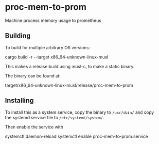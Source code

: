 # proc-mem-to-prom
Machine process memory usage to prometheus

## Building

To build for multiple arbitrary OS versions:

  cargo build -r --target x86_64-unknown-linux-musl

This makes a release build using musl-c, to make a static binary.

The binary can be found at:

  target/x86_64-unknown-linux-musl/release/proc-mem-to-prom

## Installing

To install this as a system service, copy the binary to `/usr/sbin/`
and copy the systemd service file to `/etc/systemd/system/`.

Then enable the service with

  systemctl daemon-reload
  systemctl enable proc-mem-to-prom.service
